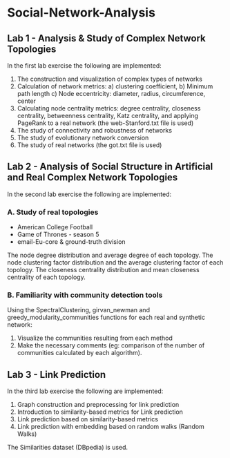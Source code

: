 # Social-Network-Analysis

## Lab 1 - Analysis & Study of Complex Network Topologies
In the first lab exercise the following are implemented: 

1. The construction and visualization of complex types of networks
2. Calculation of network metrics: a) clustering coefficient, b) Minimum path length c) Node eccentricity: diameter, radius, circumference, center
3. Calculating node centrality metrics: degree centrality, closeness centrality, betweenness centrality, Katz centrality, and applying PageRank to a real network (the web-Stanford.txt file is used)
4. The study of connectivity and robustness of networks
5. The study of evolutionary network conversion
6. The study of real networks (the got.txt file is used)

## Lab 2 - Analysis of Social Structure in Artificial and Real Complex Network Topologies
In the second lab exercise the following are implemented:

### A. Study of real topologies

* American College Football 
* Game of Thrones - season 5 
* email-Eu-core & ground-truth division

The node degree distribution and average degree of each topology.
The node clustering factor distribution and the average clustering factor of each topology.
The closeness centrality distribution and mean closeness centrality of each topology.

### B. Familiarity with community detection tools

 Using the SpectralClustering, girvan_newman and greedy_modularity_communities functions for each real and synthetic network:
 1. Visualize the communities resulting from each method
 2. Make the necessary comments (eg: comparison of the number of communities calculated by each algorithm).
 
 ## Lab 3 - Link Prediction
 In the third lab exercise the following are implemented:
 
 1. Graph construction and preprocessing for link prediction
 2. Introduction to similarity-based metrics for Link prediction
 3. Link prediction based on similarity-based metrics
 4. Link prediction with embedding based on random walks (Random Walks)
 
 The Similarities dataset (DBpedia) is used.
